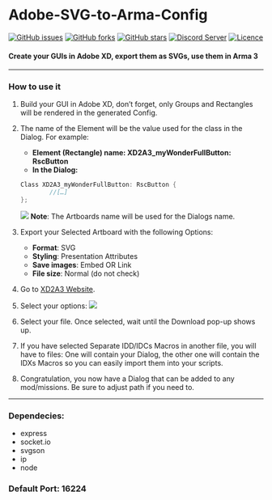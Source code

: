 # Adobe-SVG-to-Arma-Config
[![GitHub issues](https://img.shields.io/github/issues/Heyoxe/Adobe-SVG-to-Arma-Config?style=flat-square)](https://github.com/Heyoxe/Adobe-SVG-to-Arma-Config/issues) [![GitHub forks](https://img.shields.io/github/forks/Heyoxe/Adobe-SVG-to-Arma-Config?style=flat-square)](https://github.com/Heyoxe/Adobe-SVG-to-Arma-Config/network) [![GitHub stars](https://img.shields.io/github/stars/Heyoxe/Adobe-SVG-to-Arma-Config?style=flat-square)](https://github.com/Heyoxe/Adobe-SVG-to-Arma-Config/stargazers) [![Discord Server](https://img.shields.io/static/v1?label=Discord&message=Join&color=7289DA&style=flat-square&logo=Discord&logoColor=white&link=https://discord.gg/QDGatN2)](https://discord.gg/QDGatN2) [![Licence](https://img.shields.io/static/v1?label=licence&message=CC%2FBY-NC-SA%204.0&color=3a91db&style=flat-square)](https://creativecommons.org/licenses/by-nc-sa/4.0/legalcode)
#### Create your GUIs in Adobe XD, export them as SVGs, use them in Arma 3
------------
### How to use it
1.	Build your GUI in Adobe XD, don’t forget, only Groups and Rectangles will be rendered in the generated Config.
2.	The name of the Element will be the value used for the class in the Dialog. 
For example:
	- **Element (Rectangle) name: XD2A3_myWonderFullButton: RscButton**
	- **In the Dialog:**
	```CPP
	Class XD2A3_myWonderFullButton: RscButton {
			//[…]
	};
	```
	[![](https://i.imgur.com/hPEbVyG.jpg)](https://i.imgur.com/hPEbVyG.jpg)
	**Note**: The Artboards name will be used for the Dialogs name.

3.	Export your Selected Artboard with the following Options:
	- **Format**: SVG
	- **Styling**: Presentation Attributes
	- **Save images**: Embed OR Link
	- **File size**: Normal (do not check)
4.	Go to [XD2A3 Website](http://xd2a3.heyoxe.ch/ "XD2A3 Website").
5.	Select your options:
[![](https://i.imgur.com/jiRYsSL.jpg)](https://i.imgur.com/jiRYsSL.jpg)

6.	Select your file. Once selected, wait until the Download pop-up shows up.
7.	If you have selected Separate IDD/IDCs Macros in another file, you will have to files:
	One will contain your Dialog, the other one will contain the IDXs Macros so you can easily import them into your scripts.

8.	Congratulation, you now have a Dialog that can be added to any mod/missions. Be sure to adjust path if you need to.
------------
### Dependecies:
- express
- socket.io
- svgson
- ip
- node

### Default Port: 16224
